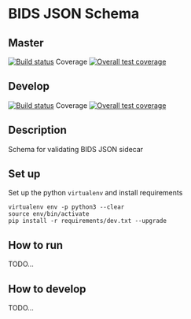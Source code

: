 # BIDS JSON Schema


## Master
[![Build status](https://git.goldstandardphantoms.com/GSP/software/bids-json-schema/badges/master/build.svg)](https://git.goldstandardphantoms.com/GSP/software/bids-json-schema/commits/master)
Coverage [![Overall test coverage](https://git.goldstandardphantoms.com/GSP/software/bids-json-schema/badges/master/coverage.svg)](https://git.goldstandardphantoms.com/GSP/software/bids-json-schema/pipelines)

## Develop
[![Build status](https://git.goldstandardphantoms.com/GSP/software/bids-json-schema/badges/develop/build.svg)](https://git.goldstandardphantoms.com/GSP/software/bids-json-schema/commits/develop)
Coverage [![Overall test coverage](https://git.goldstandardphantoms.com/GSP/software/bids-json-schema/badges/develop/coverage.svg)](https://git.goldstandardphantoms.com/GSP/software/bids-json-schema/pipelines)


## Description

Schema for validating BIDS JSON sidecar


## Set up

Set up the python `virtualenv` and install requirements

    virtualenv env -p python3 --clear
    source env/bin/activate
    pip install -r requirements/dev.txt --upgrade


## How to run

TODO...


## How to develop

TODO...
